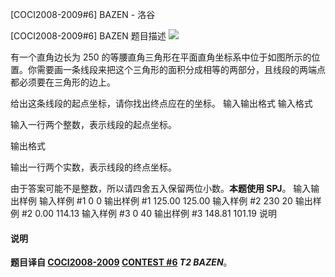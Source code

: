 



[COCI2008-2009#6] BAZEN - 洛谷














[COCI2008-2009#6] BAZEN
题目描述
![](https://cdn.luogu.com.cn/upload/image_hosting/tuq99ma5.png)

有一个直角边长为 $250$ 的等腰直角三角形在平面直角坐标系中位于如图所示的位置。你需要画一条线段来把这个三角形的面积分成相等的两部分，且线段的两端点都必须要在三角形的边上。

给出这条线段的起点坐标，请你找出终点应在的坐标。
输入输出格式
输入格式

输入一行两个整数，表示线段的起点坐标。


输出格式

输出一行两个实数，表示线段的终点坐标。

由于答案可能不是整数，所以请四舍五入保留两位小数。**本题使用 SPJ**。
输入输出样例
输入样例 #1
0 0
输出样例 #1
125.00 125.00
输入样例 #2
230 20
输出样例 #2
0.00 114.13
输入样例 #3
0 40
输出样例 #3
148.81 101.19
说明
#### 说明

**题目译自 [COCI2008-2009](https://hsin.hr/coci/archive/2008_2009/) [CONTEST #6](https://hsin.hr/coci/archive/2008_2009/contest6_tasks.pdf) *T2 BAZEN***。






